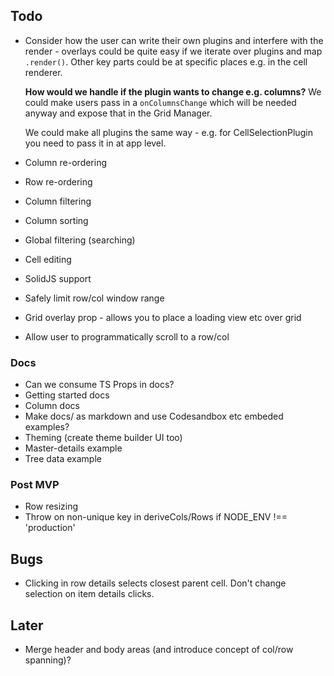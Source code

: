 ## Todo

- Consider how the user can write their own plugins and interfere with the render -
  overlays could be quite easy if we iterate over plugins and map `.render()`. Other
  key parts could be at specific places e.g. in the cell renderer.

  **How would we handle if the plugin wants to change e.g. columns?**
  We could make users pass in a `onColumnsChange` which will be needed anyway and expose
  that in the Grid Manager.

  We could make all plugins the same way - e.g. for CellSelectionPlugin you need to pass it
  in at app level.

- Column re-ordering
- Row re-ordering
- Column filtering
- Column sorting
- Global filtering (searching)
- Cell editing
- SolidJS support
- Safely limit row/col window range
- Grid overlay prop - allows you to place a loading view etc over grid
- Allow user to programmatically scroll to a row/col

### Docs

- Can we consume TS Props in docs?
- Getting started docs
- Column docs
- Make docs/ as markdown and use Codesandbox etc embeded examples?
- Theming (create theme builder UI too)
- Master-details example
- Tree data example

### Post MVP

- Row resizing
- Throw on non-unique key in deriveCols/Rows if NODE_ENV !== 'production'

## Bugs

- Clicking in row details selects closest parent cell. Don't change selection on item details clicks.

## Later

- Merge header and body areas (and introduce concept of col/row spanning)?
